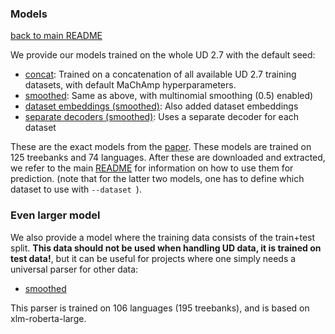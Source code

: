 ### Models
[back to main README](../README.md)

We provide our models trained on the whole UD 2.7 with the default seed:

* [concat](http://itu.dk/people/robv/data/machamp/machamp-ud-concat.tar.gz): Trained on a concatenation of all available UD 2.7 training datasets, with default MaChAmp hyperparameters.
* [smoothed](http://itu.dk/people/robv/data/machamp/machamp-ud-concat-smoothed.tar.gz): Same as above, with multinomial smoothing (0.5) enabled)
* [dataset embeddings (smoothed)](http://itu.dk/people/robv/data/machamp/machamp-ud-datasetEmbeds-smoothed.tar.gz): Also added dataset embeddings
* [separate decoders (smoothed)](http://itu.dk/people/robv/data/machamp/machamp-ud-sepDec-smoothed.tar.gz): Uses a separate decoder for each dataset

These are the exact models from the [paper](https://www.aclweb.org/anthology/2021.eacl-demos.22.pdf).
These models are trained on 125 treebanks and 74 languages.
After these are downloaded and extracted, we refer to the main [README](../README.md) for information on how to use them for prediction. (note that for the latter two models, one has to define which dataset to use with `--dataset `).

### Even larger model
We also provide a model where the training data consists of the train+test split. **This data should not be used when handling UD data, it is trained on test data!**, but it can be useful for projects where one simply needs a universal parser for other data:

* [smoothed](http://itu.dk/people/robv/data/machamp/machamp-ud-gigantamax.tar.gz)

This parser is trained on 106 languages (195 treebanks), and is based on xlm-roberta-large.
